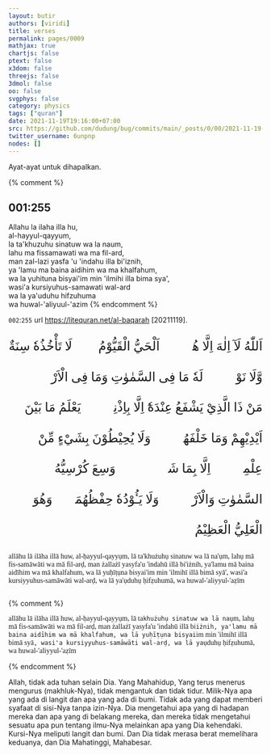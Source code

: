```yaml
---
layout: butir
authors: [viridi]
title: verses
permalink: pages/0009
mathjax: true
chartjs: false
ptext: false
x3dom: false
threejs: false
3dmol: false
oo: false
svgphys: false
category: physics
tags: ["quran"]
date: 2021-11-19T19:16:00+07:00
src: https://github.com/dudung/bug/commits/main/_posts/0/00/2021-11-19-verses.md
twitter_username: 6unpnp
nodes: []
---
```

Ayat-ayat untuk dihapalkan.

{% comment %}
## 001:255
Allahu la ilaha illa hu, \
al-hayyul-qayyum, \
la ta'khuzuhu sinatuw wa la naum, \
lahu ma fissamawati wa ma fil-ard, \
man zal-lazi yasfa 'u 'indahu illa bi'iznih, \
ya 'lamu ma baina aidihim wa ma khalfahum, \
wa la yuhituna bisyai'im min 'ilmihi illa bima sya', \
wasi'a kursiyuhus-samawati wal-ard \
wa la ya'uduhu hifzuhuma \
wa huwal-'aliyuul-'azim
{% endcomment %}

<style>
.ayat{font-family:litelpmq;font-size:1.8em;line-height:2.4;font-weight:400;font-style:normal}
.ayat{margin-top:.5em;text-align:right;direction:rtl}
.ayat{display:block}

.bacaan{font-family:georgia,serif;font-weight:400;padding:1em 0}
.bacaan{display:block}

.arti{display:block}
</style>

`002`:`255` url <https://litequran.net/al-baqarah> [20211119].

<span class="ayat">
اَللّٰهُ لَآ اِلٰهَ اِلَّا هُوَۚ اَلْحَيُّ الْقَيُّوْمُ ەۚ لَا تَأْخُذُهٗ سِنَةٌ وَّلَا نَوْمٌۗ لَهٗ مَا فِى السَّمٰوٰتِ وَمَا فِى الْاَرْضِۗ مَنْ ذَا الَّذِيْ يَشْفَعُ عِنْدَهٗٓ اِلَّا بِاِذْنِهٖۗ يَعْلَمُ مَا بَيْنَ اَيْدِيْهِمْ وَمَا خَلْفَهُمْۚ وَلَا يُحِيْطُوْنَ بِشَيْءٍ مِّنْ عِلْمِهٖٓ اِلَّا بِمَا شَاۤءَۚ وَسِعَ كُرْسِيُّهُ السَّمٰوٰتِ وَالْاَرْضَۚ وَلَا يَـُٔوْدُهٗ حِفْظُهُمَاۚ وَهُوَ الْعَلِيُّ الْعَظِيْمُ
</span>

<span class="bacaan">
allāhu lā ilāha illā huw, al-ḥayyul-qayyụm, lā ta'khużuhụ sinatuw wa lā na'ụm, lahụ mā fis-samāwāti wa mā fil-arḍ, man żallażī yasyfa'u 'indahū illā bi'iżnih, ya'lamu mā baina aidīhim wa mā khalfahum, wa lā yuḥīṭụna bisyai'im min 'ilmihī illā bimā syā', wasi'a kursiyyuhus-samāwāti wal-arḍ, wa lā ya'ụduhụ ḥifẓuhumā, wa huwal-'aliyyul-'aẓīm
</span>

{% comment %}
<span class="bacaan">
allāhu lā ilāha illā huw, al-ḥayyul-qayyụm, lā ta`khużuhụ sinatuw wa lā na`ụm, lahụ mā fis-samāwāti wa mā fil-arḍ, man żallażī yasyfa'u 'indahū illā bi`iżnih, ya'lamu mā baina aidīhim wa mā khalfahum, wa lā yuḥīṭụna bisyai`im min 'ilmihī illā bimā syā`, wasi'a kursiyyuhus-samāwāti wal-arḍ, wa lā ya`ụduhụ ḥifẓuhumā, wa huwal-'aliyyul-'aẓīm
</span>
{% endcomment %}

<span class="arti">
Allah, tidak ada tuhan selain Dia. Yang Mahahidup, Yang terus menerus mengurus (makhluk-Nya), tidak mengantuk dan tidak tidur. Milik-Nya apa yang ada di langit dan apa yang ada di bumi. Tidak ada yang dapat memberi syafaat di sisi-Nya tanpa izin-Nya. Dia mengetahui apa yang di hadapan mereka dan apa yang di belakang mereka, dan mereka tidak mengetahui sesuatu apa pun tentang ilmu-Nya melainkan apa yang Dia kehendaki. Kursi-Nya meliputi langit dan bumi. Dan Dia tidak merasa berat memelihara keduanya, dan Dia Mahatinggi, Mahabesar.
</span>


